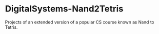 # DigitalSystems-Nand2Tetris
Projects of an extended version of a popular CS course known as Nand to Tetris.
